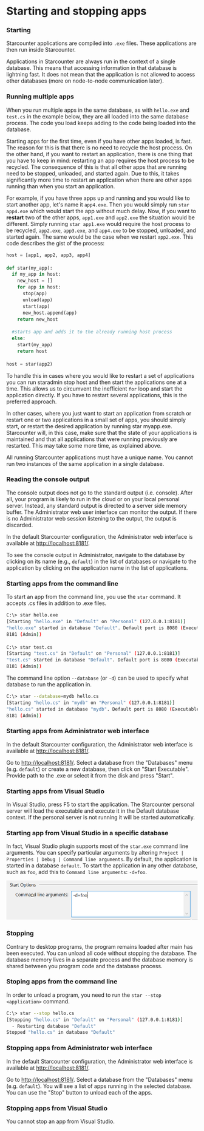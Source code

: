 # Starting and stopping apps

### Starting

Starcounter applications are compiled into `.exe` files. These applications are then run inside Starcounter.

Applications in Starcounter are always run in the context of a single database. This means that accessing information in that database is lightning fast. It does not mean that the application is not allowed to access other databases \(more on node-to-node communication later\).

### Running multiple apps

When you run multiple apps in the same database, as with `hello.exe` and `test.cs` in the example below, they are all loaded into the same database process. The code you load keeps adding to the code being loaded into the database.

Starting apps for the first time, even if you have other apps loaded, is fast. The reason for this is that there is no need to recycle the host process. On the other hand, if you want to restart an application, there is one thing that you have to keep in mind: restarting an app requires the host process to be recycled. The consequence of this is that all other apps that are running need to be stopped, unloaded, and started again. Due to this, it takes significantly more time to restart an application when there are other apps running than when you start an application.

For example, if you have three apps up and running and you would like to start another app, let's name it `app4.exe`. Then you would simply run `star app4.exe` which would start the app without much delay. Now, if you want to **restart** two of the other apps, `app1.exe` and `app2.exe` the situation would be different. Simply running `star app1.exe` would require the host process to be recycled, `app2.exe`, `app3.exe`, and `app4.exe` to be stopped, unloaded, and started again. The same would be the case when we restart `app2.exe`. This code describes the gist of the process:

```python
host = [app1, app2, app3, app4]

def star(my_app):
  if my_app in host:
    new_host = []
    for app in host:
      stop(app)
      unload(app)
      start(app)
      new_host.append(app)
    return new_host

  #starts app and adds it to the already running host process
  else:
    start(my_app)
    return host

host = star(app2)
```

To handle this in cases where you would like to restart a set of applications you can run staradmin stop host and then start the applications one at a time. This allows us to circumvent the inefficient `for` loop and start the application directly. If you have to restart several applications, this is the preferred approach.

In other cases, where you just want to start an application from scratch or restart one or two applications in a small set of apps, you should simply start, or restart the desired application by running star myapp.exe. Starcounter will, in this case, make sure that the state of your applications is maintained and that all applications that were running previously are restarted. This may take some more time, as explained above.

All running Starcounter applications must have a unique name. You cannot run two instances of the same application in a single database.

### Reading the console output

The console output does not go to the standard output \(i.e. console\). After all, your program is likely to run in the cloud or on your local personal server. Instead, any standard output is directed to a server side memory buffer. The Administrator web user interface can monitor the output. If there is no Administrator web session listening to the output, the output is discarded.

In the default Starcounter configuration, the Administrator web interface is available at [http://localhost:8181/](http://localhost:8181/).

To see the console output in Administrator, navigate to the database by clicking on its name \(e.g., `default`\) in the list of databases or navigate to the application by clicking on the application name in the list of applications.

### Starting apps from the command line

To start an app from the command line, you use the `star` command. It accepts .cs files in addition to .exe files.

```bash
C:\> star hello.exe
[Starting "hello.exe" in "Default" on "Personal" (127.0.0.1:8181)]
"hello.exe" started in database "Default". Default port is 8080 (Executable),
8181 (Admin))

C:\> star test.cs
[Starting "test.cs" in "Default" on "Personal" (127.0.0.1:8181)]
"test.cs" started in database "Default". Default port is 8080 (Executable),
8181 (Admin))
```

The command line option `--database` \(or `-d`\) can be used to specify what database to run the application in.

```bash
C:\> star --database=mydb hello.cs
[Starting "hello.cs" in "mydb" on "Personal" (127.0.0.1:8181)]
"hello.cs" started in database "mydb". Default port is 8080 (Executable),
8181 (Admin))
```

### Starting apps from Administrator web interface

In the default Starcounter configuration, the Administrator web interface is available at [http://localhost:8181/](http://localhost:8181/).

Go to [http://localhost:8181/](http://localhost:8181/). Select a database from the "Databases" menu \(e.g. `default`\) or create a new database, then click on "Start Executable". Provide path to the .exe or select it from the disk and press "Start".

### Starting apps from Visual Studio

In Visual Studio, press F5 to start the application. The Starcounter personal server will load the executable and execute it in the Default database context. If the personal server is not running it will be started automatically.

### Starting app from Visual Studio in a specific database

In fact, Visual Studio plugin supports most of the `star.exe` command line arguments. You can specify particular arguments by altering `Project | Properties | Debug | Command line arguments`. By default, the application is started in a database `default`. To start the application in any other database, such as `foo`, add this to `Command line arguments`: `-d=foo`.



![](../../.gitbook/assets/cbbdaef6-d55f-11e5-933e-f1c8dda21a12.png)



### Stopping

Contrary to desktop programs, the program remains loaded after main has been executed. You can unload all code without stopping the database. The database memory lives in a separate process and the database memory is shared between you program code and the database process.

### Stoping apps from the command line

In order to unload a program, you need to run the `star --stop <application>` command.

```bash
C:\> star --stop hello.cs
[Stopping "hello.cs" in "Default" on "Personal" (127.0.0.1:8181)]
  - Restarting database "Default"
Stopped "hello.cs" in database "Default"
```

### Stopping apps from Administrator web interface

In the default Starcounter configuration, the Administrator web interface is available at [http://localhost:8181/](http://localhost:8181/).

Go to [http://localhost:8181/](http://localhost:8181/). Select a database from the "Databases" menu \(e.g. `default`\). You will see a list of apps running in the selected database. You can use the "Stop" button to unload each of the apps.

### Stopping apps from Visual Studio

You cannot stop an app from Visual Studio.

